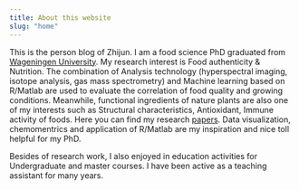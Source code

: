 ```yaml
---
title: About this website
slug: "home"
---
```


This is the person blog of Zhijun. I am a food science PhD graduated from [Wageningen University](https://www.wur.nl). My research interest is Food authenticity & Nutrition. The combination of Analysis technology (hyperspectral imaging, isotope analysis, gas mass spectrometry) and Machine learning based on R/Matlab are used to evaluate the correlation of food quality and growing conditions. Meanwhile, functional ingredients of nature plants are also one of my interests such as Structural characteristics, Antioxidant, Immune activity of foods. Here you can find my research [papers](https://www.researchgate.net/profile/Zhijun-Wang-18). Data visualization, chemomentrics and application of R/Matlab are my inspiration and nice toll helpful for my PhD.

Besides of research work, I also enjoyed in education activities for Undergraduate and master courses. I have been active as a teaching assistant for many years.


